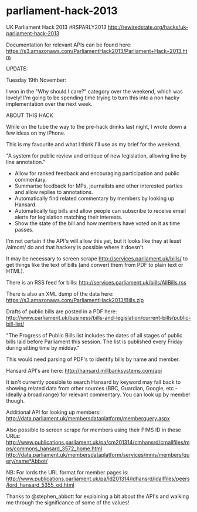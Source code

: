 parliament-hack-2013
===================

UK Parliament Hack 2013 #RSPARLY2013
http://rewiredstate.org/hacks/uk-parliament-hack-2013

Documentation for relevant APIs can be found here:
https://s3.amazonaws.com/ParliamentHack2013/Parliament+Hack+2013.htm

UPDATE:

Tuesday 19th November:

I won in the "Why should I care?" category over the weekend, which was 
lovely! I'm going to be spending time trying to turn this into a non
hacky implementation over the next week.

ABOUT THIS HACK

While on the tube the way to the pre-hack drinks last night, I wrote down a
few ideas on my iPhone.

This is my favourite and what I think I'll use as my brief for the weekend.

"A system for public review and critique of new legislation, allowing line by
line annotation."

- Allow for ranked feedback and encouraging participation and public
  commentary.
- Summarise feedback for MPs, journalists and other interested parties and
  allow replies to annotations.
- Automatically find related commentary by members by looking up Hansard.
- Automatically tag bills and allow people can subscribe to receive email
  alerts for legislation matching their interests.
- Show the state of the bill and how members have voted on it as time passes.

I'm not certain if the API's will allow this yet, but it looks like they at
least /almost/ do and that hackery is possible where it doesn't.

It may be necessary to screen scrape http://services.parliament.uk/bills/ to
get things like the text of bills (and convert them from PDF to plain text
or HTML).

There is an RSS feed for bills:
http://services.parliament.uk/bills/AllBills.rss

There is also an XML dump of the data here:
https://s3.amazonaws.com/ParliamentHack2013/Bills.zip

Drafts of public bills are posted in a PDF here:
http://www.parliament.uk/business/bills-and-legislation/current-bills/public-bill-list/

"The Progress of Public Bills list includes the dates of all stages of public
bills laid before Parliament this session. The list is published every 
Friday during sitting time by midday."

This would need parsing of PDF's to identify bills by name and member.

Hansard API's are here:
http://hansard.millbanksystems.com/api

It isn't currently possible to search Hansard by keyword may fall back to 
showing related data from other sources (BBC, Guardian, Google, etc - ideally
a broad range) for relevant commentary. You can look up by member though.

Additional API for looking up members:
http://data.parliament.uk/membersdataplatform/memberquery.aspx

Also possible to screen scrape for members using their PIMS ID in these URLs:
http://www.publications.parliament.uk/pa/cm201314/cmhansrd/cmallfiles/mps/commons_hansard_3572_home.html
http://data.parliament.uk/membersdataplatform/services/mnis/members/query/name*Abbot/

NB: For lords the URL format for member pages is:
http://www.publications.parliament.uk/pa/ld201314/ldhansrd/ldallfiles/peers/lord_hansard_5355_od.html

Thanks to @stephen_abbott for explaining a bit about the API's and walking me
through the significance of some of the values!
